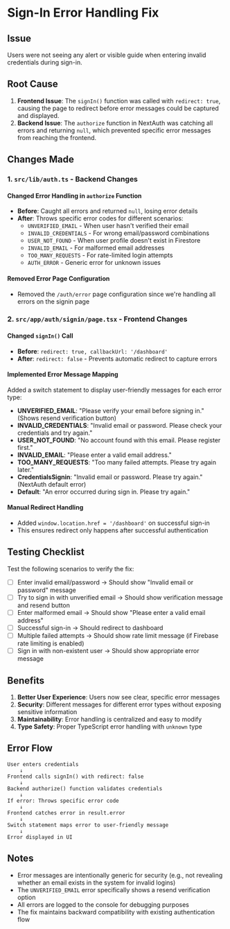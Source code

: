 # Sign-In Error Handling Fix

## Issue
Users were not seeing any alert or visible guide when entering invalid credentials during sign-in.

## Root Cause
1. **Frontend Issue**: The `signIn()` function was called with `redirect: true`, causing the page to redirect before error messages could be captured and displayed.
2. **Backend Issue**: The `authorize` function in NextAuth was catching all errors and returning `null`, which prevented specific error messages from reaching the frontend.

## Changes Made

### 1. `src/lib/auth.ts` - Backend Changes

#### Changed Error Handling in `authorize` Function
- **Before**: Caught all errors and returned `null`, losing error details
- **After**: Throws specific error codes for different scenarios:
  - `UNVERIFIED_EMAIL` - When user hasn't verified their email
  - `INVALID_CREDENTIALS` - For wrong email/password combinations
  - `USER_NOT_FOUND` - When user profile doesn't exist in Firestore
  - `INVALID_EMAIL` - For malformed email addresses
  - `TOO_MANY_REQUESTS` - For rate-limited login attempts
  - `AUTH_ERROR` - Generic error for unknown issues

#### Removed Error Page Configuration
- Removed the `/auth/error` page configuration since we're handling all errors on the signin page

### 2. `src/app/auth/signin/page.tsx` - Frontend Changes

#### Changed `signIn()` Call
- **Before**: `redirect: true, callbackUrl: '/dashboard'`
- **After**: `redirect: false` - Prevents automatic redirect to capture errors

#### Implemented Error Message Mapping
Added a switch statement to display user-friendly messages for each error type:
- **UNVERIFIED_EMAIL**: "Please verify your email before signing in." (Shows resend verification button)
- **INVALID_CREDENTIALS**: "Invalid email or password. Please check your credentials and try again."
- **USER_NOT_FOUND**: "No account found with this email. Please register first."
- **INVALID_EMAIL**: "Please enter a valid email address."
- **TOO_MANY_REQUESTS**: "Too many failed attempts. Please try again later."
- **CredentialsSignin**: "Invalid email or password. Please try again." (NextAuth default error)
- **Default**: "An error occurred during sign in. Please try again."

#### Manual Redirect Handling
- Added `window.location.href = '/dashboard'` on successful sign-in
- This ensures redirect only happens after successful authentication

## Testing Checklist

Test the following scenarios to verify the fix:

- [ ] Enter invalid email/password → Should show "Invalid email or password" message
- [ ] Try to sign in with unverified email → Should show verification message and resend button
- [ ] Enter malformed email → Should show "Please enter a valid email address"
- [ ] Successful sign-in → Should redirect to dashboard
- [ ] Multiple failed attempts → Should show rate limit message (if Firebase rate limiting is enabled)
- [ ] Sign in with non-existent user → Should show appropriate error message

## Benefits

1. **Better User Experience**: Users now see clear, specific error messages
2. **Security**: Different messages for different error types without exposing sensitive information
3. **Maintainability**: Error handling is centralized and easy to modify
4. **Type Safety**: Proper TypeScript error handling with `unknown` type

## Error Flow

```
User enters credentials
    ↓
Frontend calls signIn() with redirect: false
    ↓
Backend authorize() function validates credentials
    ↓
If error: Throws specific error code
    ↓
Frontend catches error in result.error
    ↓
Switch statement maps error to user-friendly message
    ↓
Error displayed in UI
```

## Notes

- Error messages are intentionally generic for security (e.g., not revealing whether an email exists in the system for invalid logins)
- The `UNVERIFIED_EMAIL` error specifically shows a resend verification option
- All errors are logged to the console for debugging purposes
- The fix maintains backward compatibility with existing authentication flow
